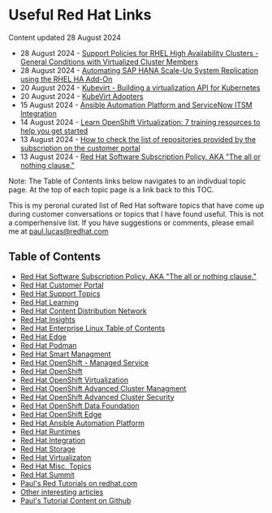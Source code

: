 # Useful Red Hat Links
Content updated 28 August 2024

- 28 August 2024 - [Support Policies for RHEL High Availability Clusters - General Conditions with Virtualized Cluster Members](https://access.redhat.com/articles/3131111)
- 28 August 2024 -  [Automating SAP HANA Scale-Up System Replication using the RHEL HA Add-On](https://access.redhat.com/articles/3004101)
- 20 August 2024 - [Kubevirt - Building a virtualization API for Kubernetes](https://github.com/kubevirt)
- 20 August 2024 - [KubeVirt Adopters](https://github.com/kubevirt/kubevirt/blob/main/ADOPTERS.md)
- 15 August 2024 - [Ansible Automation Platform and ServiceNow ITSM Integration](https://www.redhat.com/en/blog/ansible-automation-platform-and-servicenow-itsm-integration)
- 14 August 2024 - [Learn OpenShift Virtualization: 7 training resources to help you get started](https://www.redhat.com/en/blog/learn-openshift-virtualization)
- 13 August 2024 - [How to check the list of repositories provided by the subscription on the customer portal](https://access.redhat.com/solutions/6776171)  
- 13 August 2024 - [Red Hat Software Subscription Policy.  AKA "The all or nothing clause."](https://github.com/pslucas0212/Red-Hat-Software-Subscription-Policy)


Note: The Table of Contents links below navigates to an indivdual topic page.  At the top of each topic page is a link back to this TOC.

This is my peronal curated list of Red Hat software topics that have come up during customer conversations or topics that I have found useful.  This is not a comperhensive list.  If you have suggestions or comments, please email me at paul.lucas@redhat.com


## Table of Contents
- [Red Hat Software Subscription Policy.  AKA "The all or nothing clause."](https://github.com/pslucas0212/Red-Hat-Software-Subscription-Policy)
- [Red Hat Customer Portal](https://github.com/pslucas0212/Customer-Portal-Useful-Links)
- [Red Hat Support Topics](https://github.com/pslucas0212/RedHatSupport-Useful-Links/blob/main/README.md)
- [Red Hat Learning](https://github.com/pslucas0212/RedHatLearning-Useful-Links/blob/main/README.md) 
- [Red Hat Content Distribution Network](https://github.com/pslucas0212/RedHatCDN-Useful-Links/blob/main/README.md)
- [Red Hat Insights](https://github.com/pslucas0212/Red-Hat-Insights-Useful-Links) 
- [Red Hat Enterprise Linux Table of Contents](https://github.com/pslucas0212/Red-Hat-Enterprise-Linux-Table-of-Contents/)
- [Red Hat Edge](https://github.com/pslucas0212/Red-Hat-Edge/tree/main)
- [Red Hat Podman](https://github.com/pslucas0212/RedHatPodman-Useful-Links)
- [Red Hat Smart Managment](https://github.com/pslucas0212/SmartManagement-Useful-Links/blob/main/README.md) 
- [Red Hat OpenShift - Managed Service](https://github.com/pslucas0212/OCP-ManagedService-UsefulLink)
- [Red Hat OpenShift](https://github.com/pslucas0212/OCP-Useful-Links/blob/main/README.md)
- [Red Hat OpenShift Virtualization](https://github.com/pslucas0212/OCP-Virt)
- [Red Hat OpenShift Advanced Cluster Managment](https://github.com/pslucas0212/OCP-ACM-UsefulLink)
- [Red Hat OpenShift Advanced Cluster Security](https://github.com/pslucas0212/OCP-ACS-UsefulLink)
- [Red Hat OpenShift Data Foundation](https://github.com/pslucas0212/Openshift-Data-Foundation-Useful-Links)
- [Red Hat OpenShift Edge](https://github.com/pslucas0212/OCP-Useful-Links/blob/main/README.md#red-hat-openshift-edge)
- [Red Hat Ansible Automation Platform](https://github.com/pslucas0212/AAP-Useful-Links/blob/main/README.md)
- [Red Hat Runtimes](https://github.com/pslucas0212/RedHatRuntimes-Useful-Links/blob/main/README.md)
- [Red Hat Integration](https://github.com/pslucas0212/RedHatIntegration-Useful-Links/)
- [Red Hat Storage](https://github.com/pslucas0212/RedHatStorage-Useful-Links/blob/main/README.md)
- [Red Hat Virtualizaton](https://github.com/pslucas0212/RedHatVirtualization-Useful-Links/blob/main/README.md)
- [Red Hat Misc. Topics](https://github.com/pslucas0212/RedHatMiscTopics-Useful-Links/blob/main/README.md)
- [Red Hat Summit](https://github.com/pslucas0212/Red-Hat-Summit/)
- [Paul's Red Tutorials on redhat.com](https://github.com/pslucas0212/Paul-Red-Hat-Tutorials)
- [Other interesting articles]()
- [Paul's Tutorial Content on Github](https://github.com/pslucas0212/PaulsTutorials/tree/main)

